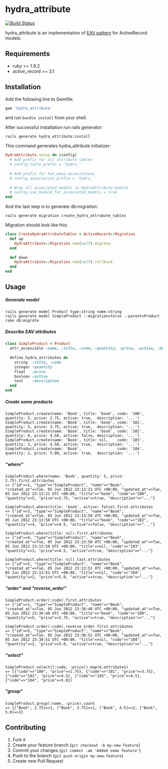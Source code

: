 # hydra_attribute
[![Build Status](https://secure.travis-ci.org/kostyantyn/hydra_attribute.png)](http://travis-ci.org/kostyantyn/hydra_attribute)

hydra_attribute is an implementation of
[EAV pattern](http://en.wikipedia.org/wiki/Entity–attribute–value_model) for ActiveRecord models.

## Requirements
* ruby >= 1.9.2
* active_record >= 3.1

## Installation

Add the following line to Gemfile:
```ruby
gem 'hydra_attribute'
```
and run `bundle install` from your shell.
    
After successful installation run rails generator:
```shell
rails generate hydra_attribute:install
```

This command generates hydra_attribute initializer:
```ruby    
HydraAttribute.setup do |config|
  # Add prefix for all attribute tables
  # config.table_prefix = 'hydra_'
      
  # Add prefix for has_many associations
  # config.association_prefix = 'hydra_'
      
  # Wrap all associated models in HydraAttribute module
  # config.use_module_for_associated_models = true
end
```

And the last step is to generate db:migration:
```shell
rails generate migration create_hydra_attrubute_tables
```    
Migration should look like this:
```ruby    
class CreateHydraAttributeTables < ActiveRecord::Migration
  def up
    HydraAttribute::Migration.new(self).migrate
  end
      
  def down
    HydraAttribute::Migration.new(self).rollback
  end
end
```
## Usage

##### Generate model
```shell
rails generate model Product type:string name:string
rails generate model SimpleProduct --migration=false --parent=Product
rake db:migrate
```

##### Describe EAV attributes
```ruby
class SimpleProduct < Product
  attr_accessible :name, :title, :code, :quantity, :price, :active, :description
  
  define_hydra_attributes do
    string  :title, :code
    integer :quantity
    float   :price
    boolean :active
    text    :description
  end
end
```

##### Create some products
```shell
SimpleProduct.create(name: 'Book', title: 'book', code: '100', quantity: 5, price: 2.75, active: true,  description: '...')
SimpleProduct.create(name: 'Book', title: 'book', code: '101', quantity: 5, price: 3.75, active: true,  description: '...')
SimpleProduct.create(name: 'Book', title: 'book', code: '102', quantity: 4, price: 4.50, active: false, description: '...')
SimpleProduct.create(name: 'Book', title: nil,    code: '103', quantity: 3, price: 4.50, active: true,  description: '...')
SimpleProduct.create(name: 'Book',                code: '104', quantity: 2, price: 5.00, active: true,  description: '...')
```

##### "where"
```shell
SimpleProduct.where(name: 'Book', quantity: 5, price: 2.75).first.attributes
=> {"id"=>1, "type"=>"SimpleProduct", "name"=>"Book", "created_at"=>Tue, 05 Jun 2012 23:13:21 UTC +00:00, "updated_at"=>Tue, 05 Jun 2012 23:13:21 UTC +00:00, "title"=>"book", "code"=>"100", "quantity"=>5, "price"=>2.75, "active"=>true, "description"=>"..."} 

SimpleProduct.where(title: 'book', active: false).first.attributes
=> {"id"=>3, "type"=>"SimpleProduct", "name"=>"Book", "created_at"=>Tue, 05 Jun 2012 23:13:50 UTC +00:00, "updated_at"=>Tue, 05 Jun 2012 23:13:50 UTC +00:00, "title"=>"book", "code"=>"102", "quantity"=>4, "price"=>4.5, "active"=>false, "description"=>"..."}

SimpleProduct.where(title: nil).first.attributes
=> {"id"=>4, "type"=>"SimpleProduct", "name"=>"Book", "created_at"=>Tue, 05 Jun 2012 23:13:50 UTC +00:00, "updated_at"=>Tue, 05 Jun 2012 23:13:50 UTC +00:00, "title"=>nil, "code"=>"103", "quantity"=>3, "price"=>4.5, "active"=>true, "description"=>"..."} 

SimpleProduct.where(title: nil).last.attributes
=> {"id"=>5, "type"=>"SimpleProduct", "name"=>"Book", "created_at"=>Tue, 05 Jun 2012 23:13:51 UTC +00:00, "updated_at"=>Tue, 05 Jun 2012 23:13:51 UTC +00:00, "title"=>nil, "code"=>"104", "quantity"=>2, "price"=>5.0, "active"=>true, "description"=>"..."}
```

##### "order" and "reverse_order"
```shell
SimpleProduct.order(:code).first.attributes
=> {"id"=>1, "type"=>"SimpleProduct", "name"=>"Book", "created_at"=>Tue, 05 Jun 2012 23:30:48 UTC +00:00, "updated_at"=>Tue, 05 Jun 2012 23:30:49 UTC +00:00, "title"=>"book", "code"=>"100", "quantity"=>5, "price"=>2.75, "active"=>true, "description"=>"..."} 

SimpleProduct.order(:code).reverse_order.first.attributes
=> {"id"=>5, "type"=>"SimpleProduct", "name"=>"Book", "created_at"=>Tue, 05 Jun 2012 23:30:51 UTC +00:00, "updated_at"=>Tue, 05 Jun 2012 23:30:51 UTC +00:00, "title"=>nil, "code"=>"104", "quantity"=>2, "price"=>5.0, "active"=>true, "description"=>"..."} 
```

##### "select"
```shell
SimpleProduct.select([:code, :price]).map(&:attributes)
=> [{"code"=>"100", "price"=>2.75}, {"code"=>"101", "price"=>3.75}, {"code"=>"102", "price"=>4.5}, {"code"=>"103", "price"=>4.5}, {"code"=>"104", "price"=>5.0}]
```

##### "group"
```shell
SimpleProduct.group(:name, :price).count
=> {["Book", 2.75]=>1, ["Book", 3.75]=>1, ["Book", 4.5]=>2, ["Book", 5.0]=>1}
```

## Contributing

1. Fork it
2. Create your feature branch (`git checkout -b my-new-feature`)
3. Commit your changes (`git commit -am 'Added some feature'`)
4. Push to the branch (`git push origin my-new-feature`)
5. Create new Pull Request
